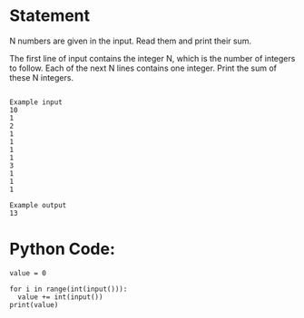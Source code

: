 # Statement
N numbers are given in the input. Read them and print their sum.

The first line of input contains the integer N, which is the number of integers to follow. Each of the next N lines contains one integer. Print the sum of these N integers.

```

Example input
10
1
2
1
1
1
1
3
1
1
1

Example output
13

```

# Python Code:
```
value = 0

for i in range(int(input())):
  value += int(input())
print(value)
```
